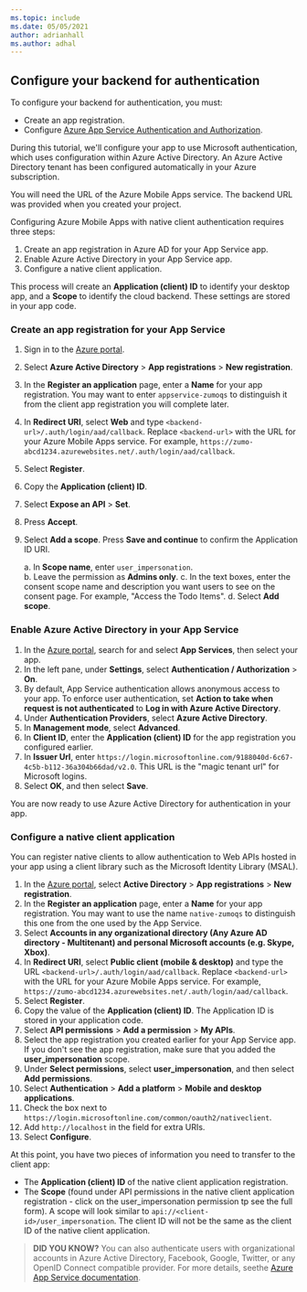 ```yaml
---
ms.topic: include
ms.date: 05/05/2021
author: adrianhall
ms.author: adhal
---
```


## Configure your backend for authentication

To configure your backend for authentication, you must:

* Create an app registration.
* Configure [Azure App Service Authentication and Authorization](https://docs.microsoft.com/azure/app-service/configure-authentication-provider-aad#-configure-with-advanced-settings).

During this tutorial, we'll configure your app to use Microsoft authentication, which uses configuration within Azure Active Directory.  An Azure Active Directory tenant has been configured automatically in your Azure subscription.

You will need the URL of the Azure Mobile Apps service. The backend URL was provided when you created your project.

Configuring Azure Mobile Apps with native client authentication requires three steps:

1. Create an app registration in Azure AD for your App Service app.
2. Enable Azure Active Directory in your App Service app.
3. Configure a native client application.

This process will create an **Application (client) ID** to identify your desktop app, and a **Scope** to identify the cloud backend. These settings are stored in your app code.

### Create an app registration for your App Service

1. Sign in to the [Azure portal](https://portal.azure.com).
1. Select **Azure Active Directory** > **App registrations** > **New registration**.
1. In the **Register an application** page, enter a **Name** for your app registration.  You may want to enter `appservice-zumoqs` to distinguish it from the client app registration you will complete later.
1. In **Redirect URI**, select **Web** and type `<backend-url>/.auth/login/aad/callback`. Replace `<backend-url>` with the URL for your Azure Mobile Apps service. For example, `https://zumo-abcd1234.azurewebsites.net/.auth/login/aad/callback`.  
1. Select **Register**.
1. Copy the **Application (client) ID**.
1. Select **Expose an API** > **Set**.
1. Press **Accept**.
1. Select **Add a scope**.  Press **Save and continue** to confirm the Application ID URI.

    a. In **Scope name**, enter `user_impersonation`.  
    b. Leave the permission as **Admins only**.
    c. In the text boxes, enter the consent scope name and description you want users to see on the consent page.  For example, "Access the Todo Items".
    d. Select **Add scope**.

### Enable Azure Active Directory in your App Service

1. In the [Azure portal](https://portal.azure.com), search for and select **App Services**, then select your app.
1. In the left pane, under **Settings**, select **Authentication / Authorization** > **On**.
1. By default, App Service authentication allows anonymous access to your app.  To enforce user authentication, set **Action to take when request is not authenticated** to **Log in with Azure Active Directory**.
1. Under **Authentication Providers**, select **Azure Active Directory**.
1. In **Management mode**, select **Advanced**.
1. In **Client ID**, enter the **Application (client) ID** for the app registration you configured earlier.
1. In **Issuer Url**, enter `https://login.microsoftonline.com/9188040d-6c67-4c5b-b112-36a304b66dad/v2.0`.  This URL is the "magic tenant url" for Microsoft logins.
1. Select **OK**, and then select **Save**.

You are now ready to use Azure Active Directory for authentication in your app.

### Configure a native client application

You can register native clients to allow authentication to Web APIs hosted in your app using a client library such as the Microsoft Identity Library (MSAL).

1. In the [Azure portal](https://portal.azure.com), select **Active Directory** > **App registrations** > **New registration**.
1. In the **Register an application** page, enter a **Name** for your app registration.  You may want to use the name `native-zumoqs` to distinguish this one from the one used by the App Service.
1. Select **Accounts in any organizational directory (Any Azure AD directory - Multitenant) and personal Microsoft accounts (e.g. Skype, Xbox)**.
1. In **Redirect URI**, select **Public client (mobile & desktop)** and type the URL `<backend-url>/.auth/login/aad/callback`. Replace `<backend-url>` with the URL for your Azure Mobile Apps service. For example, `https://zumo-abcd1234.azurewebsites.net/.auth/login/aad/callback`.
1. Select **Register**.
1. Copy the value of the **Application (client) ID**. The Application ID is stored in your application code.
1. Select **API permissions** > **Add a permission** > **My APIs**.
1. Select the app registration you created earlier for your App Service app.  If you don't see the app registration, make sure that you added the **user_impersonation** scope.
1. Under **Select permissions**, select **user_impersonation**, and then select **Add permissions**.
1. Select **Authentication** > **Add a platform** > **Mobile and desktop applications**.
1. Check the box next to `https://login.microsoftonline.com/common/oauth2/nativeclient`.  
1. Add `http://localhost` in the field for extra URIs.
1. Select **Configure**.

At this point, you have two pieces of information you need to transfer to the client app:

* The **Application (client) ID** of the native client application registration.
* The **Scope** (found under API permissions in the native client application registration - click on the user_impersonation permission tp see the full form).  A scope will look similar to `api://<client-id>/user_impersonation`. The client ID will not be the same as the client ID of the native client application.

> **DID YOU KNOW?**
> You can also authenticate users with organizational accounts in Azure Active Directory, Facebook, Google, Twitter, or any OpenID Connect compatible provider.  For more details, seethe [Azure App Service documentation](https://docs.microsoft.com/azure/app-service/app-service-authentication-how-to).
